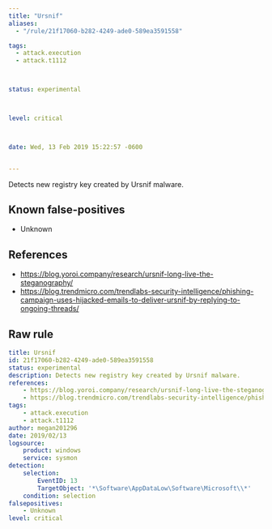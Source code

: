 ```yaml
---
title: "Ursnif"
aliases:
  - "/rule/21f17060-b282-4249-ade0-589ea3591558"

tags:
  - attack.execution
  - attack.t1112



status: experimental



level: critical



date: Wed, 13 Feb 2019 15:22:57 -0600


---
```


Detects new registry key created by Ursnif malware.

<!--more-->


## Known false-positives

* Unknown



## References

* https://blog.yoroi.company/research/ursnif-long-live-the-steganography/
* https://blog.trendmicro.com/trendlabs-security-intelligence/phishing-campaign-uses-hijacked-emails-to-deliver-ursnif-by-replying-to-ongoing-threads/


## Raw rule
```yaml
title: Ursnif
id: 21f17060-b282-4249-ade0-589ea3591558
status: experimental
description: Detects new registry key created by Ursnif malware.
references:
    - https://blog.yoroi.company/research/ursnif-long-live-the-steganography/
    - https://blog.trendmicro.com/trendlabs-security-intelligence/phishing-campaign-uses-hijacked-emails-to-deliver-ursnif-by-replying-to-ongoing-threads/
tags:
    - attack.execution
    - attack.t1112
author: megan201296
date: 2019/02/13
logsource:
    product: windows
    service: sysmon
detection:
    selection:
        EventID: 13
        TargetObject: '*\Software\AppDataLow\Software\Microsoft\\*'
    condition: selection
falsepositives:
    - Unknown
level: critical

```

